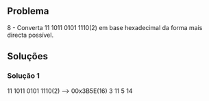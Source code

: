 ## Problema

8 - Converta 11 1011 0101 1110(2) em base hexadecimal da forma mais directa possível.

## Soluções

### Solução 1

11 1011 0101 1110(2) --> 00x3B5E(16)
3   11    5   14
